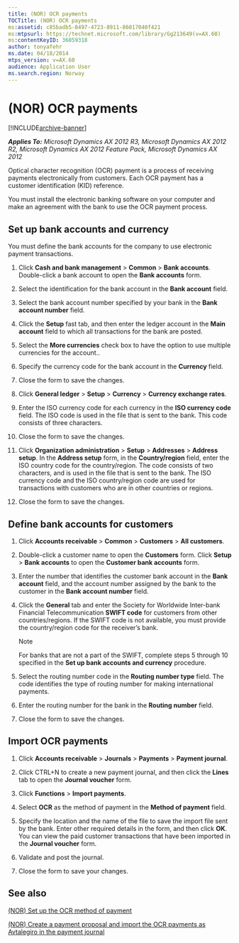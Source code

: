 ```yaml
---
title: (NOR) OCR payments
TOCTitle: (NOR) OCR payments
ms:assetid: c85badb5-8497-4723-8911-86017040f421
ms:mtpsurl: https://technet.microsoft.com/library/Gg213649(v=AX.60)
ms:contentKeyID: 36059318
author: tonyafehr
ms.date: 04/18/2014
mtps_version: v=AX.60
audience: Application User
ms.search.region: Norway
---
```


# (NOR) OCR payments 


[!INCLUDE[archive-banner](includes/archive-banner.md)]


_**Applies To:** Microsoft Dynamics AX 2012 R3, Microsoft Dynamics AX 2012 R2, Microsoft Dynamics AX 2012 Feature Pack, Microsoft Dynamics AX 2012_

Optical character recognition (OCR) payment is a process of receiving payments electronically from customers. Each OCR payment has a customer identification (KID) reference.

You must install the electronic banking software on your computer and make an agreement with the bank to use the OCR payment process.

## Set up bank accounts and currency

You must define the bank accounts for the company to use electronic payment transactions.

1.  Click **Cash and bank management** \> **Common** \> **Bank accounts**. Double-click a bank account to open the **Bank accounts** form.

2.  Select the identification for the bank account in the **Bank account** field.

3.  Select the bank account number specified by your bank in the **Bank account number** field.

4.  Click the **Setup** fast tab, and then enter the ledger account in the **Main account** field to which all transactions for the bank are posted.

5.  Select the **More currencies** check box to have the option to use multiple currencies for the account..

6.  Specify the currency code for the bank account in the **Currency** field.

7.  Close the form to save the changes.

8.  Click **General ledger** \> **Setup** \> **Currency** \> **Currency exchange rates**.

9.  Enter the ISO currency code for each currency in the **ISO currency code** field. The ISO code is used in the file that is sent to the bank. This code consists of three characters.

10. Close the form to save the changes.

11. Click **Organization administration** \> **Setup** \> **Addresses** \> **Address setup**. In the **Address setup** form, in the **Country/region** field, enter the ISO country code for the country/region. The code consists of two characters, and is used in the file that is sent to the bank. The ISO currency code and the ISO country/region code are used for transactions with customers who are in other countries or regions.

12. Close the form to save the changes.

## Define bank accounts for customers

1.  Click **Accounts receivable** \> **Common** \> **Customers** \> **All customers**.

2.  Double-click a customer name to open the **Customers** form. Click **Setup** \> **Bank accounts** to open the **Customer bank accounts** form.

3.  Enter the number that identifies the customer bank account in the **Bank account** field, and the account number assigned by the bank to the customer in the **Bank account number** field.

4.  Click the **General** tab and enter the Society for Worldwide Inter-bank Financial Telecommunication **SWIFT code** for customers from other countries/regions. If the SWIFT code is not available, you must provide the country/region code for the receiver’s bank.
    

    > [!NOTE]
    > <P>For banks that are not a part of the SWIFT, complete steps 5 through 10 specified in the <STRONG>Set up bank accounts and currency</STRONG> procedure.</P>



5.  Select the routing number code in the **Routing number type** field. The code identifies the type of routing number for making international payments.

6.  Enter the routing number for the bank in the **Routing number** field.

7.  Close the form to save the changes.

## Import OCR payments

1.  Click **Accounts receivable** \> **Journals** \> **Payments** \> **Payment journal**.

2.  Click CTRL+N to create a new payment journal, and then click the **Lines** tab to open the **Journal voucher** form.

3.  Click **Functions** \> **Import payments**.

4.  Select **OCR** as the method of payment in the **Method of payment** field.

5.  Specify the location and the name of the file to save the import file sent by the bank. Enter other required details in the form, and then click **OK**. You can view the paid customer transactions that have been imported in the **Journal voucher** form.

6.  Validate and post the journal.

7.  Close the form to save your changes.

## See also

[(NOR) Set up the OCR method of payment](nor-set-up-the-ocr-method-of-payment.md)

[(NOR) Create a payment proposal and import the OCR payments as Avtalegiro in the payment journal](nor-create-a-payment-proposal-and-import-the-ocr-payments-as-avtalegiro-in-the-payment-journal.md)

  


